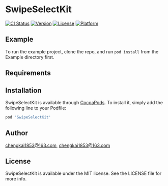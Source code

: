 # SwipeSelectKit

[![CI Status](https://img.shields.io/travis/chengkai1853@163.com/SwipeSelectKit.svg?style=flat)](https://travis-ci.org/chengkai1853@163.com/SwipeSelectKit)
[![Version](https://img.shields.io/cocoapods/v/SwipeSelectKit.svg?style=flat)](https://cocoapods.org/pods/SwipeSelectKit)
[![License](https://img.shields.io/cocoapods/l/SwipeSelectKit.svg?style=flat)](https://cocoapods.org/pods/SwipeSelectKit)
[![Platform](https://img.shields.io/cocoapods/p/SwipeSelectKit.svg?style=flat)](https://cocoapods.org/pods/SwipeSelectKit)

## Example

To run the example project, clone the repo, and run `pod install` from the Example directory first.

## Requirements

## Installation

SwipeSelectKit is available through [CocoaPods](https://cocoapods.org). To install
it, simply add the following line to your Podfile:

```ruby
pod 'SwipeSelectKit'
```

## Author

chengkai1853@163.com, chengkai1853@163.com

## License

SwipeSelectKit is available under the MIT license. See the LICENSE file for more info.
